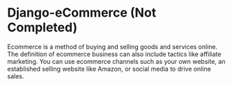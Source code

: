 # Django-eCommerce (Not Completed)
Ecommerce is a method of buying and selling goods and services online. The definition of ecommerce business can also include tactics like affiliate marketing. You can use ecommerce channels such as your own website, an established selling website like Amazon, or social media to drive online sales.
